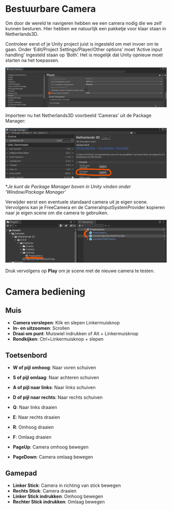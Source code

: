 # Bestuurbare Camera

Om door de wereld te navigeren hebben we een camera nodig die we zelf kunnen besturen. 
Hier hebben we natuurlijk een pakketje voor klaar staan in Netherlands3D.

Controleer eerst of je Unity project juist is ingesteld om met invoer om te gaan.
Onder ‘Edit/Project Settings/Player/Other options’ moet ‘Active input handling’ ingesteld staan op ‘Both’. Het is mogelijk dat Unity opnieuw moet starten na het toepassen.

![img](./imgs/camera/image1.png)



Importeer nu het Netherlands3D voorbeeld ‘Cameras’ uit de Package Manager:

![img](./imgs/camera/image2.png)

**Je kunt de Package Manager boven in Unity vinden onder ‘Window/Package Manager’*

Verwijder eerst een eventuele standaard camera uit je eigen scene.
Vervolgens kan je FreeCamera en de CameraInputSystemProvider kopieren naar je eigen scene om die camera te gebruiken.

![img](./imgs/camera/image3.png)

Druk vervolgens op **Play** om je scene met de nieuwe camera te testen.



# Camera bediening

## Muis

- **Camera verslepen**: Klik en slepen Linkermuisknop
- **In- en uitzoomen**: Scrollen
- **Draai om punt**: Muiswiel indrukken of Alt + Linkermuisknop
- **Rondkijken**: Ctrl+Linkermuisknop + slepen

## Toetsenbord

- **W of pijl omhoog**: Naar voren schuiven
- **S of pijl omlaag**: Naar achteren schuiven

- **A of pijl naar links**: Naar links schuiven
- **D of pijl naar rechts**: Naar rechts schuiven
- **Q**: Naar links draaien
- **E**: Naar rechts draaien
- **R**: Omhoog draaien
- **F**: Omlaag draaien
- **PageUp**: Camera omhoog bewegen
- **PageDown**: Camera omlaag bewegen

## Gamepad

- **Linker Stick**: Camera in richting van stick bewegen
- **Rechts Stick**: Camera draaien
- **Linker Stick indrukken**: Omhoog bewegen
- **Rechter Stick indrukken**: Omlaag bewegen